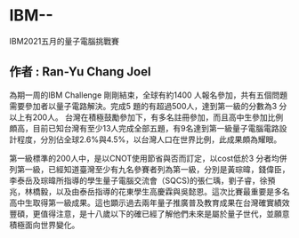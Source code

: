 # IBM--
IBM2021五月的量子電腦挑戰賽
## 作者 : Ran-Yu Chang Joel
為期一周的IBM Challenge 剛剛結束，全球有約1400 人報名參加，共有五個問題需要參加者以量子電路解決。完成5 題的有超過500人，達到第一級的分數為3 分以上有200人。
台灣在積極鼓勵參加下，有多名註冊參加，而且高中生參加比例頗高，目前已知台灣有至少13人完成全部五題，有9名達到第一級量子電腦電路設計程度，分別佔全球2.6%與4.5%，以台灣人口在世界比例，此成果頗為耀眼。

第一級標準的200人中，是以CNOT使用節省與否而訂定，以cost低於3 分者均併列第一級，已經知道臺灣至少有九名參賽者列為第一級，分別是黃琮暐，錢偉臣，李泰岳及琮暐所指導的學生量子電腦交流會（SQCS)的張仁瑀，劉子睿，徐預兆，林橋毅，以及由泰岳指導的花東學生高慶霖與吳懿恩。這次比賽最重要是多名高中生取得第一級成果。這也顕示過去兩年量子推廣普及教育成果在台灣確實績效豐碩，更值得注意，是十八歲以下的確已經了解他們未來是屬於量子世代，並願意積極面向世界變化。

